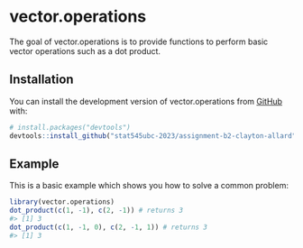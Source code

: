 
<!-- README.md is generated from README.Rmd. Please edit that file -->

# vector.operations

<!-- badges: start -->
<!-- badges: end -->

The goal of vector.operations is to provide functions to perform basic
vector operations such as a dot product.

## Installation

You can install the development version of vector.operations from
[GitHub](https://github.com/) with:

``` r
# install.packages("devtools")
devtools::install_github("stat545ubc-2023/assignment-b2-clayton-allard")
```

## Example

This is a basic example which shows you how to solve a common problem:

``` r
library(vector.operations)
dot_product(c(1, -1), c(2, -1)) # returns 3
#> [1] 3
dot_product(c(1, -1, 0), c(2, -1, 1)) # returns 3
#> [1] 3
```
